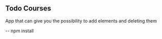 <h2>Todo Courses</h2>
App that can give you the possibility to add elements and deleting them

-- npm install